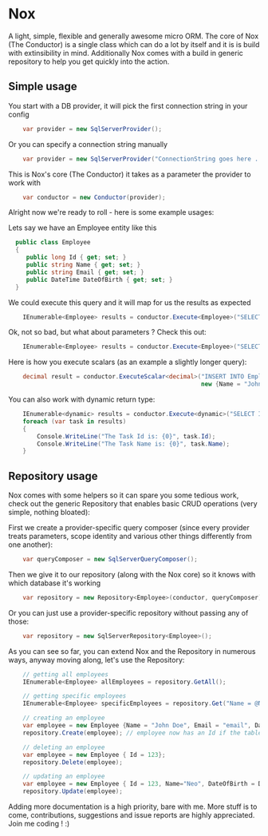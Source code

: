 Nox
===

A light, simple, flexible and generally awesome micro ORM.
The core of Nox (The Conductor) is a single class which can do a lot by itself and it is is build with extinsibility in mind.
Additionally Nox comes with a build in generic repository to help you get quickly into the action.

Simple usage
------------
You start with a DB provider, it will pick the first connection string in your config

```cs
	var provider = new SqlServerProvider();
```

Or you can specify a connection string manually

```cs
	var provider = new SqlServerProvider("ConnectionString goes here ...");
```

This is Nox's core (The Conductor) it takes as a parameter the provider to work with

```cs
	var conductor = new Conductor(provider);
```

Alright now we're ready to roll - here is some example usages:

Lets say we have an Employee entity like this

```cs
  public class Employee
  {
     public long Id { get; set; }
     public string Name { get; set; }
     public string Email { get; set; }
     public DateTime DateOfBirth { get; set; }
  }
```
           
We could execute this query and it will map for us the results as expected

```cs
	IEnumerable<Employee> results = conductor.Execute<Employee>("SELECT Id, Name, Email, DateOfBirth FROM Employee");
```

Ok, not so bad, but what about parameters ? Check this out:

```cs
	IEnumerable<Employee> results = conductor.Execute<Employee>("SELECT * FROM Employee WHERE Id = @Id", new {Id = 123});
```

Here is how you execute scalars (as an example a slightly longer query):

```cs
	decimal result = conductor.ExecuteScalar<decimal>("INSERT INTO Employee (Name, Email, DateOfBirth) VALUES (@Name, @Email, @DateOfBirth) SELECT SCOPE_IDENTITY()", 
													  new {Name = "John Doe", Email = "test@test.com", DateOfBirth = new DateTime(1970, 1, 1)});
```

You can also work with dynamic return type:

```cs
	IEnumerable<dynamic> results = conductor.Execute<dynamic>("SELECT Id, Name FROM Tasks");            
	foreach (var task in results)
	{
		Console.WriteLine("The Task Id is: {0}", task.Id);
		Console.WriteLine("The Task Name is: {0}", task.Name);
	}
```

Repository usage
----------------

Nox comes with some helpers so it can spare you some tedious work, check out the generic Repository that enables basic CRUD operations (very simple, nothing bloated):

First we create a provider-specific query composer (since every provider treats parameters, scope identity and various other things differently from one another):

```cs
	var queryComposer = new SqlServerQueryComposer();
```

Then we give it to our repository (along with the Nox core) so it knows with which database it's working

```cs
	var repository = new Repository<Employee>(conductor, queryComposer);
```

Or you can just use a provider-specific repository without passing any of those:

```cs
	var repository = new SqlServerRepository<Employee>();
```

As you can see so far, you can extend Nox and the Repository in numerous ways, anyway moving along, let's use the Repository:

```cs
	// getting all employees
	IEnumerable<Employee> allEmployees = repository.GetAll();

	// getting specific employees
	IEnumerable<Employee> specificEmployees = repository.Get("Name = @Name", new {Name = "Neo"});

	// creating an employee
	var employee = new Employee {Name = "John Doe", Email = "email", DateOfBirth = DateTime.Today};
	repository.Create(employee); // employee now has an Id if the table has identity scope

	// deleting an employee
	var employee = new Employee { Id = 123};
	repository.Delete(employee);

	// updating an employee
	var employee = new Employee { Id = 123, Name="Neo", DateOfBirth = DateTime.Today, Email = "neo@internet.com"};
	repository.Update(employee);	
```

Adding more documentation is a high priority, bare with me.
More stuff is to come, contributions, suggestions and issue reports are highly appreciated.
Join me coding ! :)